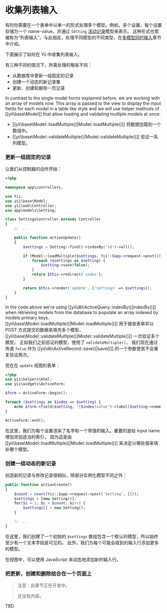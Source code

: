 收集列表输入
=============

有时你需要在一个表单中以单一的形式处理多个模型。例如，多个设置，每个设置存储为一个 name-value，并通过 `Setting` [活动记录](db-active-record.md)模型来表示。
这种形式也常被称为“列表输入”。与此相反，处理不同模型的不同类型，在[多模型同时输入](input-multiple-models.md)章节中介绍。

下面展示了如何在 Yii 中收集列表输入。

有三种不同的情况下，所需处理的略有不同：
- 从数据库中更新一组固定的记录
- 创建一个动态的新记录集
- 更新、创建和删除一页记录

In contrast to the single model forms explained before, we are working with an array of models now.
This array is passed to the view to display the input fields for each model in a table like style and we
will use helper methods of [[yii\base\Model]] that allow loading and validating multiple models at once:

- [[yii\base\Model::loadMultiple()|Model::loadMultiple()]] 将数据加载到一个数组中。
- [[yii\base\Model::validateMultiple()|Model::validateMultiple()]] 验证一系列模型。

### 更新一组固定的记录

让我们从控制器的动作开始：

```php
<?php

namespace app\controllers;

use Yii;
use yii\base\Model;
use yii\web\Controller;
use app\models\Setting;

class SettingsController extends Controller
{
    // ...

    public function actionUpdate()
    {
        $settings = Setting::find()->indexBy('id')->all();

        if (Model::loadMultiple($settings, Yii::$app->request->post()) && Model::validateMultiple($settings)) {
            foreach ($settings as $setting) {
                $setting->save(false);
            }
            return $this->redirect('index');
        }

        return $this->render('update', ['settings' => $settings]);
    }
}
```

In the code above we're using [[yii\db\ActiveQuery::indexBy()|indexBy()]] when retrieving models from the database to populate an array indexed by models primary keys.
[[yii\base\Model::loadMultiple()|Model::loadMultiple()]] 用于接收表单并以 POST 方式提交的数据来填充多个模型，
[[yii\base\Model::validateMultiple()|Model::validateMultiple()]] 一次验证多个模型。
正如我们之前验证的模型，使用了 `validateMultiple()`， 我们现在通过传递 `false` 作为 [[yii\db\ActiveRecord::save()|save()]]
的一个参数使其不会重复验证两次。

现在在 `update` 视图的表单：

```php
<?php
use yii\helpers\Html;
use yii\widgets\ActiveForm;

$form = ActiveForm::begin();

foreach ($settings as $index => $setting) {
    echo $form->field($setting, "[$index]value")->label($setting->name);
}

ActiveForm::end();
```

在这里，我们为每个设置渲染了名字和一个带值的输入。重要的是给 input name 增加添加适当的索引，
因为这是由 [[yii\base\Model::loadMultiple()|Model::loadMultiple()]] 来决定以哪些值来填补哪个模型。

### 创建一组动态的新记录

创造新的记录与修改记录很相似，除部分实例化模型不同之外：

```php
public function actionCreate()
{
    $count = count(Yii::$app->request->post('Setting', []));
    $settings = [new Setting()];
    for($i = 1; $i < $count; $i++) {
        $settings[] = new Setting();
    }

    // ...
}
```

在这里，我们创建了一个初始的 `$settings` 数组包含一个默认的模型，所以始终至少有一个文本字段是可见的。
此外，我们为每个可能会收到的输入行添加更多的模型。

在视图中，可以使用 JavaScript 来动态地添加新的输入行。

### 把更新，创建和删除结合在一个页面上

> 注意：此章节正在开发中。
>
> 还没有内容。

TBD
